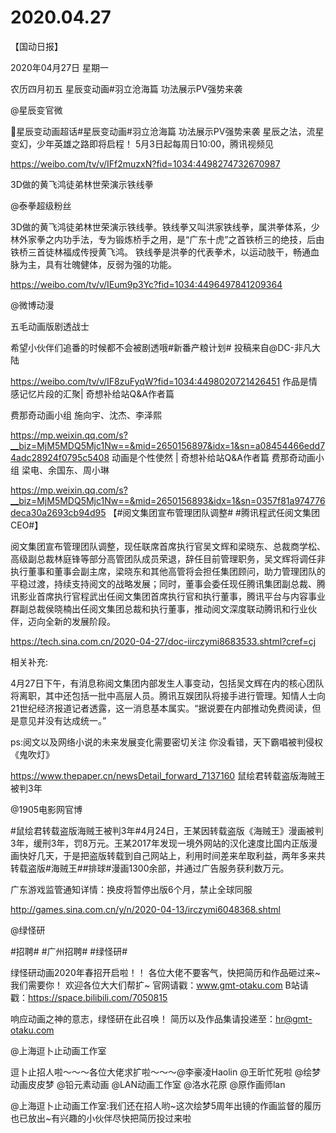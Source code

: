 # 2020.04.27

【国动日报】

2020年04月27日  星期一

农历四月初五
星辰变动画#羽立沧海篇 功法展示PV强势来袭 

@星辰变官微  

星辰变动画超话#星辰变动画#羽立沧海篇
功法展示PV强势来袭
星辰之法，流星变幻，少年英雄之路即将启程！
5月3日起每周日10:00，腾讯视频见

https://weibo.com/tv/v/IFf2muzxN?fid=1034:4498274732670987




 3D做的黄飞鸿徒弟林世荣演示铁线拳

@泰拳超级粉丝

3D做的黄飞鸿徒弟林世荣演示铁线拳。铁线拳又叫洪家铁线拳，属洪拳体系，少林外家拳之内功手法，专为锻炼桥手之用，是“广东十虎”之首铁桥三的绝技，后由铁桥三首徒林福成传授黄飞鸿。 铁线拳是洪拳的代表拳术，以运动肢干，畅通血脉为主，具有壮魄健体，反弱为强的功能。

https://weibo.com/tv/v/IEum9p3Yc?fid=1034:4496497841209364

 @微博动漫                            

五毛动画版剧透战士

希望小伙伴们追番的时候都不会被剧透哦#新番产粮计划#
投稿来自@DC-非凡大陆 

https://weibo.com/tv/v/IF8zuFyqW?fid=1034:4498020721426451
 作品是情感记忆片段的汇聚| 奇想补给站Q&A作者篇

费那奇动画小组
施向宇、沈杰、李泽熙

https://mp.weixin.qq.com/s?__biz=MjM5MDQ5Mjc1Nw==&mid=2650156897&idx=1&sn=a08454466edd74adc28924f0795c5408
动画是个性使然 | 奇想补给站Q&A作者篇
费那奇动画小组
梁电、余国东、周小琳

https://mp.weixin.qq.com/s?__biz=MjM5MDQ5Mjc1Nw==&mid=2650156893&idx=1&sn=0357f81a974776deca30a2693cb94d95
【#阅文集团宣布管理团队调整# #腾讯程武任阅文集团CEO#】

阅文集团宣布管理团队调整，现任联席首席执行官吴文辉和梁晓东、总裁商学松、高级副总裁林庭锋等部分高管团队成员荣退，辞任目前管理职务，吴文辉将调任非执行董事和董事会副主席，梁晓东和其他高管将会担任集团顾问，助力管理团队的平稳过渡，持续支持阅文的战略发展；同时，董事会委任现任腾讯集团副总裁、腾讯影业首席执行官程武出任阅文集团首席执行官和执行董事，腾讯平台与内容事业群副总裁侯晓楠出任阅文集团总裁和执行董事，推动阅文深度联动腾讯和行业伙伴，迈向全新的发展阶段。

https://tech.sina.com.cn/2020-04-27/doc-iirczymi8683533.shtml?cref=cj

相关补充:

4月27日下午，有消息称阅文集团内部发生人事变动，包括吴文辉在内的核心团队将离职，其中还包括一批中高层人员。腾讯互娱团队将接手进行管理。知情人士向21世纪经济报道记者透露，这一消息基本属实。“据说要在内部推动免费阅读，但是意见并没有达成统一。”

ps:阅文以及网络小说的未来发展变化需要密切关注
你没看错，天下霸唱被判侵权《鬼吹灯》

https://www.thepaper.cn/newsDetail_forward_7137160
鼠绘君转载盗版海贼王被判3年

@1905电影网官博                            

#鼠绘君转载盗版海贼王被判3年#4月24日，王某因转载盗版《海贼王》漫画被判3年，缓刑3年，罚8万元。王某2017年发现一境外网站的汉化速度比国内正版漫画快好几天，于是把盗版转载到自己网站上，利用时间差来牟取利益，两年多来共转载盗版#海贼王##排球#漫画1300余部，并通过广告服务获利数万元。

广东游戏监管通知详情：换皮将暂停出版6个月，禁止全球同服

http://games.sina.com.cn/y/n/2020-04-13/irczymi6048368.shtml


@绿怪研                            

#招聘# #广州招聘# #绿怪研#

绿怪研动画2020年春招开启啦！！
各位大佬不要客气，快把简历和作品砸过来~我们需要你！
欢迎各位大大们帮扩~
官网请戳：www.gmt-otaku.com
B站请戳：https://space.bilibili.com/7050815


响应动画之神的意志，绿怪研在此召唤！
简历以及作品集请投递至：hr@gmt-otaku.com


@上海逗卜止动画工作室                            

逗卜止招人啦～～～各位大佬求扩啦～～～@李豪凌Haolin @王昕忙死啦 @绘梦动画皮皮梦 @铅元素动画 @LAN动画工作室 @洛水花原 @原作画师lan                                       

@上海逗卜止动画工作室:我们还在招人哟~这次绘梦5周年出镜的作画监督的履历也已放出~有兴趣的小伙伴尽快把简历投过来啦 


